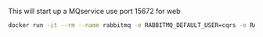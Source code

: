 This will start up a MQservice use port 15672 for web

```bash
docker run -it --rm --name rabbitmq -e RABBITMQ_DEFAULT_USER=cqrs -e RABBITMQ_DEFAULT_PASS=cqrs  -p 5672:5672 -p 15672:15672 rabbitmq:4.0-management
```